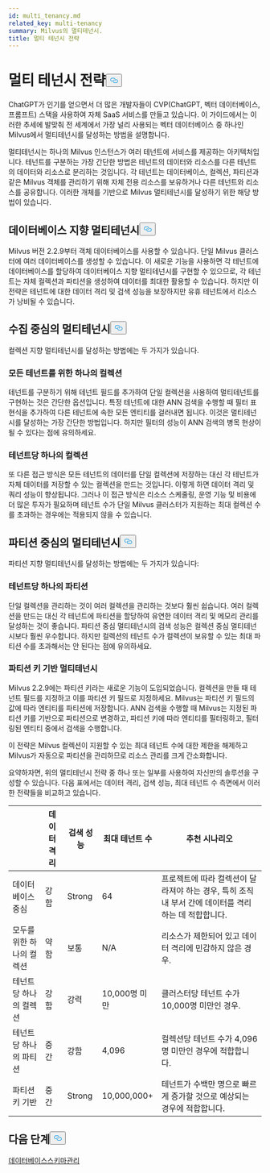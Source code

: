 ```yaml
---
id: multi_tenancy.md
related_key: multi-tenancy
summary: Milvus의 멀티테넌시.
title: 멀티 테넌시 전략
---
```

<h1 id="Multi-tenancy-strategies" class="common-anchor-header">멀티 테넌시 전략<button data-href="#Multi-tenancy-strategies" class="anchor-icon" translate="no">
      <svg translate="no"
        aria-hidden="true"
        focusable="false"
        height="20"
        version="1.1"
        viewBox="0 0 16 16"
        width="16"
      >
        <path
          fill="#0092E4"
          fill-rule="evenodd"
          d="M4 9h1v1H4c-1.5 0-3-1.69-3-3.5S2.55 3 4 3h4c1.45 0 3 1.69 3 3.5 0 1.41-.91 2.72-2 3.25V8.59c.58-.45 1-1.27 1-2.09C10 5.22 8.98 4 8 4H4c-.98 0-2 1.22-2 2.5S3 9 4 9zm9-3h-1v1h1c1 0 2 1.22 2 2.5S13.98 12 13 12H9c-.98 0-2-1.22-2-2.5 0-.83.42-1.64 1-2.09V6.25c-1.09.53-2 1.84-2 3.25C6 11.31 7.55 13 9 13h4c1.45 0 3-1.69 3-3.5S14.5 6 13 6z"
        ></path>
      </svg>
    </button></h1><p>ChatGPT가 인기를 얻으면서 더 많은 개발자들이 CVP(ChatGPT, 벡터 데이터베이스, 프롬프트) 스택을 사용하여 자체 SaaS 서비스를 만들고 있습니다. 이 가이드에서는 이러한 추세에 발맞춰 전 세계에서 가장 널리 사용되는 벡터 데이터베이스 중 하나인 Milvus에서 멀티테넌시를 달성하는 방법을 설명합니다.</p>
<p>멀티테넌시는 하나의 Milvus 인스턴스가 여러 테넌트에 서비스를 제공하는 아키텍처입니다. 테넌트를 구분하는 가장 간단한 방법은 테넌트의 데이터와 리소스를 다른 테넌트의 데이터와 리소스로 분리하는 것입니다. 각 테넌트는 데이터베이스, 컬렉션, 파티션과 같은 Milvus 객체를 관리하기 위해 자체 전용 리소스를 보유하거나 다른 테넌트와 리소스를 공유합니다. 이러한 개체를 기반으로 Milvus 멀티테넌시를 달성하기 위한 해당 방법이 있습니다.</p>
<h2 id="Database-oriented-multi-tenancy" class="common-anchor-header">데이터베이스 지향 멀티테넌시<button data-href="#Database-oriented-multi-tenancy" class="anchor-icon" translate="no">
      <svg translate="no"
        aria-hidden="true"
        focusable="false"
        height="20"
        version="1.1"
        viewBox="0 0 16 16"
        width="16"
      >
        <path
          fill="#0092E4"
          fill-rule="evenodd"
          d="M4 9h1v1H4c-1.5 0-3-1.69-3-3.5S2.55 3 4 3h4c1.45 0 3 1.69 3 3.5 0 1.41-.91 2.72-2 3.25V8.59c.58-.45 1-1.27 1-2.09C10 5.22 8.98 4 8 4H4c-.98 0-2 1.22-2 2.5S3 9 4 9zm9-3h-1v1h1c1 0 2 1.22 2 2.5S13.98 12 13 12H9c-.98 0-2-1.22-2-2.5 0-.83.42-1.64 1-2.09V6.25c-1.09.53-2 1.84-2 3.25C6 11.31 7.55 13 9 13h4c1.45 0 3-1.69 3-3.5S14.5 6 13 6z"
        ></path>
      </svg>
    </button></h2><p>Milvus 버전 2.2.9부터 객체 데이터베이스를 사용할 수 있습니다. 단일 Milvus 클러스터에 여러 데이터베이스를 생성할 수 있습니다. 이 새로운 기능을 사용하면 각 테넌트에 데이터베이스를 할당하여 데이터베이스 지향 멀티테넌시를 구현할 수 있으므로, 각 테넌트는 자체 컬렉션과 파티션을 생성하여 데이터를 최대한 활용할 수 있습니다. 하지만 이 전략은 테넌트에 대한 데이터 격리 및 검색 성능을 보장하지만 유휴 테넌트에서 리소스가 낭비될 수 있습니다.</p>
<h2 id="Collection-oriented-multi-tenancy" class="common-anchor-header">수집 중심의 멀티테넌시<button data-href="#Collection-oriented-multi-tenancy" class="anchor-icon" translate="no">
      <svg translate="no"
        aria-hidden="true"
        focusable="false"
        height="20"
        version="1.1"
        viewBox="0 0 16 16"
        width="16"
      >
        <path
          fill="#0092E4"
          fill-rule="evenodd"
          d="M4 9h1v1H4c-1.5 0-3-1.69-3-3.5S2.55 3 4 3h4c1.45 0 3 1.69 3 3.5 0 1.41-.91 2.72-2 3.25V8.59c.58-.45 1-1.27 1-2.09C10 5.22 8.98 4 8 4H4c-.98 0-2 1.22-2 2.5S3 9 4 9zm9-3h-1v1h1c1 0 2 1.22 2 2.5S13.98 12 13 12H9c-.98 0-2-1.22-2-2.5 0-.83.42-1.64 1-2.09V6.25c-1.09.53-2 1.84-2 3.25C6 11.31 7.55 13 9 13h4c1.45 0 3-1.69 3-3.5S14.5 6 13 6z"
        ></path>
      </svg>
    </button></h2><p>컬렉션 지향 멀티테넌시를 달성하는 방법에는 두 가지가 있습니다.</p>
<h3 id="One-collection-for-all-tenants" class="common-anchor-header">모든 테넌트를 위한 하나의 컬렉션</h3><p>테넌트를 구분하기 위해 테넌트 필드를 추가하여 단일 컬렉션을 사용하여 멀티테넌트를 구현하는 것은 간단한 옵션입니다. 특정 테넌트에 대한 ANN 검색을 수행할 때 필터 표현식을 추가하여 다른 테넌트에 속한 모든 엔티티를 걸러내면 됩니다. 이것은 멀티테넌시를 달성하는 가장 간단한 방법입니다. 하지만 필터의 성능이 ANN 검색의 병목 현상이 될 수 있다는 점에 유의하세요.</p>
<h3 id="One-collection-per-tenant" class="common-anchor-header">테넌트당 하나의 컬렉션</h3><p>또 다른 접근 방식은 모든 테넌트의 데이터를 단일 컬렉션에 저장하는 대신 각 테넌트가 자체 데이터를 저장할 수 있는 컬렉션을 만드는 것입니다. 이렇게 하면 데이터 격리 및 쿼리 성능이 향상됩니다. 그러나 이 접근 방식은 리소스 스케줄링, 운영 기능 및 비용에 더 많은 투자가 필요하며 테넌트 수가 단일 Milvus 클러스터가 지원하는 최대 컬렉션 수를 초과하는 경우에는 적용되지 않을 수 있습니다.</p>
<h2 id="Partition-oriented-multi-tenancy" class="common-anchor-header">파티션 중심의 멀티테넌시<button data-href="#Partition-oriented-multi-tenancy" class="anchor-icon" translate="no">
      <svg translate="no"
        aria-hidden="true"
        focusable="false"
        height="20"
        version="1.1"
        viewBox="0 0 16 16"
        width="16"
      >
        <path
          fill="#0092E4"
          fill-rule="evenodd"
          d="M4 9h1v1H4c-1.5 0-3-1.69-3-3.5S2.55 3 4 3h4c1.45 0 3 1.69 3 3.5 0 1.41-.91 2.72-2 3.25V8.59c.58-.45 1-1.27 1-2.09C10 5.22 8.98 4 8 4H4c-.98 0-2 1.22-2 2.5S3 9 4 9zm9-3h-1v1h1c1 0 2 1.22 2 2.5S13.98 12 13 12H9c-.98 0-2-1.22-2-2.5 0-.83.42-1.64 1-2.09V6.25c-1.09.53-2 1.84-2 3.25C6 11.31 7.55 13 9 13h4c1.45 0 3-1.69 3-3.5S14.5 6 13 6z"
        ></path>
      </svg>
    </button></h2><p>파티션 지향 멀티테넌시를 달성하는 방법에는 두 가지가 있습니다:</p>
<h3 id="One-partition-per-tenant" class="common-anchor-header">테넌트당 하나의 파티션</h3><p>단일 컬렉션을 관리하는 것이 여러 컬렉션을 관리하는 것보다 훨씬 쉽습니다. 여러 컬렉션을 만드는 대신 각 테넌트에 파티션을 할당하여 유연한 데이터 격리 및 메모리 관리를 달성하는 것이 좋습니다. 파티션 중심 멀티테넌시의 검색 성능은 컬렉션 중심 멀티테넌시보다 훨씬 우수합니다. 하지만 컬렉션의 테넌트 수가 컬렉션이 보유할 수 있는 최대 파티션 수를 초과해서는 안 된다는 점에 유의하세요.</p>
<h3 id="Partition-key-based-multi-tenancy" class="common-anchor-header">파티션 키 기반 멀티테넌시</h3><p>Milvus 2.2.9에는 파티션 키라는 새로운 기능이 도입되었습니다. 컬렉션을 만들 때 테넌트 필드를 지정하고 이를 파티션 키 필드로 지정하세요. Milvus는 파티션 키 필드의 값에 따라 엔티티를 파티션에 저장합니다. ANN 검색을 수행할 때 Milvus는 지정된 파티션 키를 기반으로 파티션으로 변경하고, 파티션 키에 따라 엔티티를 필터링하고, 필터링된 엔티티 중에서 검색을 수행합니다.</p>
</div>
<p>이 전략은 Milvus 컬렉션이 지원할 수 있는 최대 테넌트 수에 대한 제한을 해제하고 Milvus가 자동으로 파티션을 관리하므로 리소스 관리를 크게 간소화합니다.</p>
<p>요약하자면, 위의 멀티테넌시 전략 중 하나 또는 일부를 사용하여 자신만의 솔루션을 구성할 수 있습니다. 다음 표에서는 데이터 격리, 검색 성능, 최대 테넌트 수 측면에서 이러한 전략들을 비교하고 있습니다.</p>
<table>
<thead>
<tr><th></th><th>데이터 격리</th><th>검색 성능</th><th>최대 테넌트 수</th><th>추천 시나리오</th></tr>
</thead>
<tbody>
<tr><td>데이터베이스 중심</td><td>강함</td><td>Strong</td><td>64</td><td>프로젝트에 따라 컬렉션이 달라져야 하는 경우, 특히 조직 내 부서 간에 데이터를 격리하는 데 적합합니다.</td></tr>
<tr><td>모두를 위한 하나의 컬렉션</td><td>약함</td><td>보통</td><td>N/A</td><td>리소스가 제한되어 있고 데이터 격리에 민감하지 않은 경우.</td></tr>
<tr><td>테넌트당 하나의 컬렉션</td><td>강함</td><td>강력</td><td>10,000명 미만</td><td>클러스터당 테넌트 수가 10,000명 미만인 경우.</td></tr>
<tr><td>테넌트당 하나의 파티션</td><td>중간</td><td>강함</td><td>4,096</td><td>컬렉션당 테넌트 수가 4,096명 미만인 경우에 적합합니다.</td></tr>
<tr><td>파티션 키 기반</td><td>중간</td><td>Strong</td><td>10,000,000+</td><td>테넌트가 수백만 명으로 빠르게 증가할 것으로 예상되는 경우에 적합합니다.</td></tr>
</tbody>
</table>
<h2 id="Whats-next" class="common-anchor-header">다음 단계<button data-href="#Whats-next" class="anchor-icon" translate="no">
      <svg translate="no"
        aria-hidden="true"
        focusable="false"
        height="20"
        version="1.1"
        viewBox="0 0 16 16"
        width="16"
      >
        <path
          fill="#0092E4"
          fill-rule="evenodd"
          d="M4 9h1v1H4c-1.5 0-3-1.69-3-3.5S2.55 3 4 3h4c1.45 0 3 1.69 3 3.5 0 1.41-.91 2.72-2 3.25V8.59c.58-.45 1-1.27 1-2.09C10 5.22 8.98 4 8 4H4c-.98 0-2 1.22-2 2.5S3 9 4 9zm9-3h-1v1h1c1 0 2 1.22 2 2.5S13.98 12 13 12H9c-.98 0-2-1.22-2-2.5 0-.83.42-1.64 1-2.09V6.25c-1.09.53-2 1.84-2 3.25C6 11.31 7.55 13 9 13h4c1.45 0 3-1.69 3-3.5S14.5 6 13 6z"
        ></path>
      </svg>
    </button></h2><p><a href="/docs/ko/manage_databases.md">데이터베이스</a><a href="/docs/ko/schema.md">스키마</a><a href="/docs/ko/manage_databases.md">관리</a></p>
